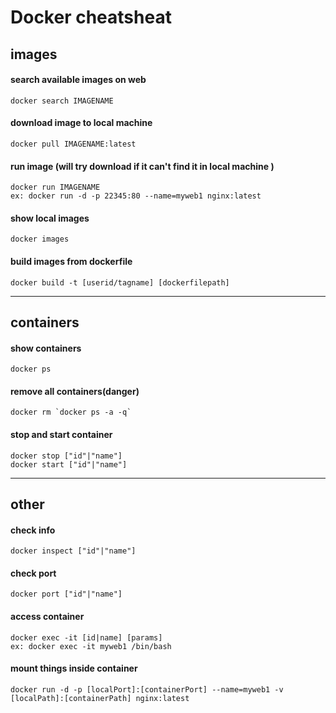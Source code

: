# Docker cheatsheat

## images

#### search available images on web    
    docker search IMAGENAME

#### download image to local machine
    docker pull IMAGENAME:latest

#### run image (will try download if it can't find it in local machine )
    docker run IMAGENAME
    ex: docker run -d -p 22345:80 --name=myweb1 nginx:latest

#### show local images    
    docker images


#### build images from dockerfile
    docker build -t [userid/tagname] [dockerfilepath]

----

## containers

#### show containers 
    docker ps

#### remove all containers(danger)
    docker rm `docker ps -a -q`

#### stop and start container 
    docker stop ["id"|"name"]
    docker start ["id"|"name"]

----

## other
#### check info
    docker inspect ["id"|"name"]

#### check port
    docker port ["id"|"name"]

#### access container 
    docker exec -it [id|name] [params]
    ex: docker exec -it myweb1 /bin/bash

#### mount things inside container
    docker run -d -p [localPort]:[containerPort] --name=myweb1 -v [localPath]:[containerPath] nginx:latest